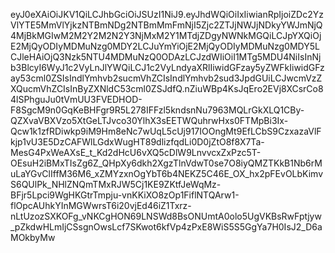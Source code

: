 eyJ0eXAiOiJKV1QiLCJhbGciOiJSUzI1NiJ9.eyJhdWQiOiIxIiwianRpIjoiZDc2YzVlYTE5MmVlYjkzNTBmNDg2NTBmMmFmNjI5Zjc2ZTJjNWJjNDkyYWJmNjQ4MjBkMGIwM2M2Y2M2N2Y3NjMxM2Y1MTdjZDgyNWNkMGQiLCJpYXQiOjE2MjQyODIyMDMuNzg0MDY2LCJuYmYiOjE2MjQyODIyMDMuNzg0MDY5LCJleHAiOjQ3Nzk5NTU4MDMuNzQ0ODAzLCJzdWIiOiI1MTg5MDU4NiIsInNjb3BlcyI6WyJ1c2VyLnJlYWQiLCJ1c2VyLndyaXRlIiwidGFzay5yZWFkIiwidGFzay53cml0ZSIsIndlYmhvb2sucmVhZCIsIndlYmhvb2sud3JpdGUiLCJwcmVzZXQucmVhZCIsInByZXNldC53cml0ZSJdfQ.nZiuWBp4KsJqEro2EVj8XCsrCo84lSPhguJu0tVmUU3FVEDHOD-F8SgcM9n0GqKeBHFgr9R5L278IFFzl5kndsnNu7963MQLrGkXLQ1CBy-QZXvaVBXVzo5XtGeLTJvco30YlhX3sEETWQuhrwHxs0FTMpBi3Ix-Qcw1k1zfRDiwkp9iM9Hm8eNc7wUqL5cUj917IOOngMt9EfLCbS9CzxazaVlFkjp1vU3E5DzCAFWlLGdxWugHT89dlizfqdLi0D0jZtO8f8X7Ta-MesG4PxWeAXsE_t_Kd2dHcU6vXQ5cDlW9LnvvcxZxPzc5T-OEsuH2iBMxTIsZg6Z_QHpXy6dkh2XgzTlnVdwT0se7O8iyQMZTKkB1Nb6rMuLaYGvClIffM36M6_xZMYzxnOgYbT6b4NEKZ5C46E_OX_hx2pFEvOLbKimvS6QUlPk_NHlZNQmTMxRJW5Cj1KE9ZKtfJeWqMz-BFjr5Lpci9WgHKGtrTmpju-vnKKiXO8zOp1FiflNTQArw1-flOpcAUhkYInMGWwrsT6i20vjEd46iZ1Txrz-nLtUzozSXKOFg_vNKCgHON69LNSWd8BsONUmtA0olo5UgVKBsRwFptjyw_pZkdwHLmIjCSsgnOwsLcf7SKwot6kfVp4zPxE8WiS5S5GgYa7H0IsJ2_D6aMOkbyMw
